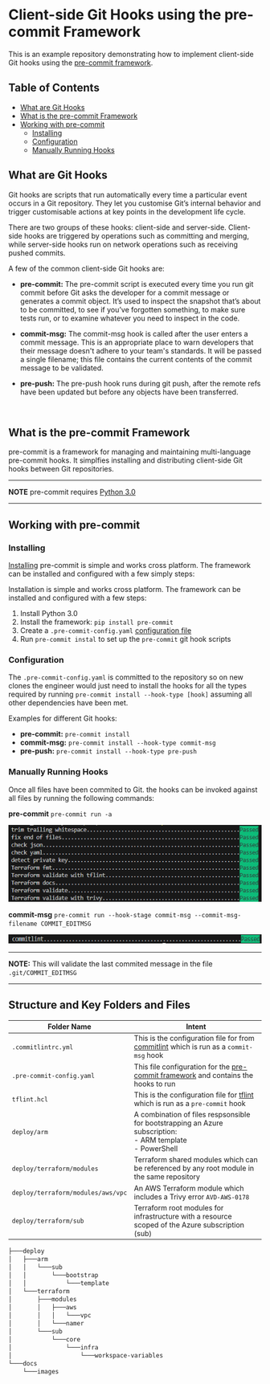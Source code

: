# Client-side Git Hooks using the pre-commit Framework
This is an example repository demonstrating how to implement client-side Git hooks using the [pre-commit framework](https://pre-commit.com/).

## Table of Contents
- [What are Git Hooks](#what-are-git-hooks)
- [What is the pre-commit Framework](#what-is-the-pre-commit-framework)
- [Working with pre-commit](#working-with-pre-commit)
    - [Installing](#installing)
    - [Configuration](#configuration)
    - [Manually Running Hooks](#manually-running-hooks)



## What are Git Hooks
Git hooks are scripts that run automatically every time a particular event occurs in a Git repository. They let you customise Git’s internal behavior and trigger customisable actions at key points in the development life cycle.

There are two groups of these hooks: client-side and server-side. Client-side hooks are triggered by operations such as committing and merging, while server-side hooks run on network operations such as receiving pushed commits.

A few of the common client-side Git hooks are:

* **pre-commit:** The pre-commit script is executed every time you run git commit before Git asks the developer for a commit message or generates a commit object. It’s used to inspect the snapshot that’s about to be committed, to see if you’ve forgotten something, to make sure tests run, or to examine whatever you need to inspect in the code.

* **commit-msg:** The commit-msg hook is called after the user enters a commit message. This is an appropriate place to warn developers that their message doesn't adhere to your team's standards. It will be passed a single filename; this file contains the current contents of the commit message to be validated.

* **pre-push:** The pre-push hook runs during git push, after the remote refs have been updated but before any objects have been transferred.

<br/>

## What is the pre-commit Framework
pre-commit is a framework for managing and maintaining multi-language pre-commit hooks. It simplfies installing and distributing client-side Git hooks between Git repositories.

---
**NOTE**
pre-commit requires [Python 3.0](https://www.python.org/download/releases/3.0/)

---


## Working with pre-commit
### Installing
[Installing](https://pre-commit.com/#install) pre-commit is simple and works cross platform. The framework can be installed and configured with a few simply steps:


Installation is simple and works cross platform. The framework can be installed and configured with a few steps:

1. Install Python 3.0
2. Install the framework:  `pip install pre-commit`
3. Create a `.pre-commit-config.yaml` [configuration file](https://pre-commit.com/index.html#adding-pre-commit-plugins-to-your-project)
4. Run `pre-commit instal` to set up the `pre-commit` git hook scripts

### Configuration
The `.pre-commit-config.yaml` is committed to the repository so on new clones the engineer would just need to install the hooks for all the types required by running `pre-commit install --hook-type [hook]` assuming all other dependencies have been met.

Examples for different Git hooks:

* **pre-commit:** `pre-commit install`
* **commit-msg:** `pre-commit install --hook-type commit-msg`
* **pre-push:** `pre-commit install --hook-type pre-push`

### Manually Running Hooks
Once all files have been commited to Git. the hooks can be invoked against all files by running the following commands:

**pre-commit**
`pre-commit run -a`

![pre-commit hook manual](docs/images/pre-commit-all-files.png)


**commit-msg**
`pre-commit run --hook-stage commit-msg --commit-msg-filename COMMIT_EDITMSG`

![pre-commit hook manual](docs/images/commit-msg.png)

---
**NOTE:**
This will validate the last commited message in the file `.git/COMMIT_EDITMSG`

---

## Structure and Key Folders and Files


| Folder Name | Intent |
| --- | --- |
| `.commitlintrc.yml` | This is the configuration file for from [commitlint](https://commitlint.js.org/) which is run as a `commit-msg` hook   |
| `.pre-commit-config.yaml` | This file configuration for the [pre-commit framework](https://pre-commit.com/) and contains the hooks to run  |
| `tflint.hcl` | This is the configuration file for [tflint](https://github.com/terraform-linters/tflint) which is run as a `pre-commit` hook |
| `deploy/arm` | A combination of files respsonsible for bootstrapping an Azure subscription:<br/>- ARM template<br/>- PowerShell |
| `deploy/terraform/modules` | Terraform shared modules which can be referenced by any root module in the same repository |
| `deploy/terraform/modules/aws/vpc` | An AWS Terraform module which includes a Trivy error `AVD-AWS-0178` |
| `deploy/terraform/sub` | Terraform root modules for infrastructure with a resource scoped of the Azure subscription (sub) |


```
├───deploy
│   ├───arm
│   │   └───sub
│   │       └───bootstrap
│   │           └───template
│   └───terraform
│       ├───modules
│       │   ├───aws
│       │   │   └───vpc
│       │   └───namer
│       └───sub
│           └───core
│               └───infra
│                   └───workspace-variables
└───docs
    └───images
```
